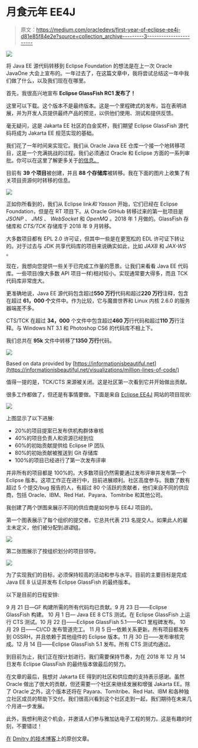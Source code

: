 # 月食元年 EE4J

> 原文：<https://medium.com/oracledevs/first-year-of-eclipse-ee4j-d81e85f84e2e?source=collection_archive---------3----------------------->

![](img/4807746b732391326dad14b2d36c046d.png)

将 Java EE 源代码转移到 Eclipse Foundation 的想法是在上一次 Oracle JavaOne 大会上宣布的。一年过去了，在这篇文章中，我将尝试总结这一年中我们做了什么，以及我们现在在哪里。

首先，我很高兴地宣布 **Eclipse GlassFish RC1 发布了！**

这里可以下载。这个版本不是最终版本。这是一个里程碑式的发布，旨在表明进展，并为开发人员提供最终产品的预览，以供他们使用、测试和提供反馈。

毫无疑问，这是 Jakarta EE 社区的白金奖杯，我们期望 Eclipse GlassFish 源代码将成为 Jakarta EE 规范实现的基础。

我们花了一年时间来实现它。我们从 Oracle Java EE 仓库一个接一个地转移项目，这是一个充满挑战的过程。我们必须通过 Oracle 和 Eclipse 方面的一系列审批。你可以在这里了解更多关于[的信息。](https://dmitrykornilov.net/2018/05/23/jakarta-ee-challenges/)

目前有 **39 个项目**被创建，并且 **88 个存储库**被转移。我在下面的图片上收集了有关项目资源何时转移的信息。

![](img/f3fbd865e286ee37e7fc6ceceead4d80.png)

正如你所看到的，我们从 Eclipse link*和 Yasson* 开始，它们已经在 Eclipse Foundation，但是在 RT 项目下。从 Oracle GitHub 转移过来的第一批项目是 *JSONP* 、 *JMS* 、 *WebSocket* 和 *OpenMQ* 。2018 年 1 月做的。GlassFish 存储库和 *CTS/TCK* 存储库于 2018 年 9 月转移。

大多数项目都有 EPL 2.0 许可证，但其中一些是在更宽松的 EDL 许可证下转让的。对于过去与 JDK 共享代码库的项目来说确实如此，比如 *JAXB* 和 *JAX-WS* 。

现在，我想向您提供一些关于已完成工作量的愿景。让我们来看看 Java EE 代码库。一些项目(像大多数 API 项目一样)相对较小。实现通常要大得多，而且 TCK 代码库非常庞大。

更准确地说，Java EE 源代码包含超过**550 万行**代码和超过**220 万行**注释，包含在超过 **61，000 个**文件中。作为比较，它与魔兽世界和 Linux 内核 2.6.0 的服务器端差不多。

CTS/TCK 在超过 **34，000** 个文件中包含超过**460 万**行代码和超过**110 万**行注释。与 Windows NT 3.1 和 Photoshop CS6 的代码库不相上下。

我们总共在 **95k** 文件中转移了**1350 万行**代码。

![](img/285160a88cd6b6a927060a6f08547b4d.png)

Based on data provided by [https://informationisbeautiful.net](https://informationisbeautiful.net/visualizations/million-lines-of-code/)

值得一提的是，TCK/CTS 来源被关闭。这是社区第一次看到它并开始做出贡献。

很多工作都做了，但还是有事情要做。下面是来自 [Eclipse EE4J](http://www.eclipse.org/ee4j/status.php) 网站的项目现状:

![](img/433db8247ba984ecb5fa132a7ed29e68.png)

上图显示了以下进展:

*   20%的项目提案已发布供机构群体审核
*   40%的项目负责人和资源已经到位
*   60%的初始贡献提供给 Eclipse IP 团队
*   80%的初始贡献被推送到 Git 存储库
*   100%的项目已经进行了第一次发布评审

并非所有的项目都是 100%的。大多数项目仍然需要通过发布评审并发布第一个 Eclipse 版本。这项工作正在进行中，目前进展顺利。社区高度参与。我数了数有超过 5 个提交/bug 报告的人，有超过 80 个活跃的贡献者，他们来自不同的供应商，包括 Oracle、IBM、Red Hat、Payara、Tomitribe 和其他公司。

我创建了两个饼图来展示不同的供应商是如何参与 EE4J 项目的。

第一个图表展示了每个组织的提交者。它总共代表 213 名提交人。如果此人的雇主未定义，他们被分配到*逍遥*组。

![](img/9827842ee553a6bc1d13a1a650da8e82.png)

第二张图展示了按组织划分的项目领导。

![](img/013d0a5339f67f66767395a2e1d501a7.png)

为了实现我们的目标，必须保持较高的活动和参与水平。目前的主要目标是完成 Java EE 8 认证并发布 Eclipse GlassFish 的最终版本。

以下是目前的日程安排:

9 月 21 日—GF 构建所需的所有代码均已贡献。9 月 23 日——Eclipse GlassFish 构建。
10 月 1 日— Java EE 8 CTS 测试。在 Eclipse GlassFish 上运行 CTS 测试。10 月 22 日——Eclipse GlassFish 5.1——RC1 里程碑发布。
10 月 29 日——CI/CD 发布管道完工。
11 月 5 日—依赖关系更新。所有项目都发布到 OSSRH，并且依赖于其他组件的 Eclipse 版本。11 月 30 日——发布审核完成。12 月 14 日——Eclipse GlassFish 5.1 发布。所有 CTS 测试均通过。

到目前为止，我们正在按计划进行。我们需要保持节奏，为在 2018 年 12 月 14 日发布 Eclipse GlassFish 的最终版本做最后的努力。

在文章的最后，我想对 Jakarta EE 得到的社区和供应商的支持表示感谢。虽然 Oracle 做出了很大的贡献，但还需要一个社区来继续发展和增强 Jakarta EE。除了 Oracle 之外，这个版本还将在 Payara、Tomitribe、Red Hat、IBM 和各种独立社区成员的帮助下交付。我们很高兴看到这个社区走到一起，我们期待在未来几个月进一步发展。

此外，我想利用这个机会，并邀请人们参与雅加达电子工程的努力。这是有趣的时刻，不要错过！

[在](https://dmitrykornilov.net/2018/10/22/first-year-of-eclipse-ee4j/) [Dmitry 的技术博客](https://dmitrykornilov.net/)上的原创文章。